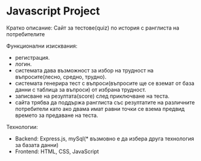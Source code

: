 # Javascript Project
 Кратко описание: Сайт за тестове(quiz) по история с ранглиста на потребителите
 
 Функционални изисквания:
  - регистрация.
  - логин.
  - системата дава възможност за избор на трудност на въпросите(лесно, средно, трудно).
  - системата генерира тест с въпроси(въпросите ще се вземат от база данни с таблица за въпроси) от избрана трудност.
  - записване на резултата(score) след приключване на теста.
  - сайта трябва да поддържа ранглиста със резултатите на различните потребители като ако двама имат равни точки се взема предвид времето за предаване на теста.
  
  Технологии:
   - Backend: Express.js, mySql(* възмовно е да избера друга технология за базата данни)
   - Frontend: HTML, CSS, JavaScript
